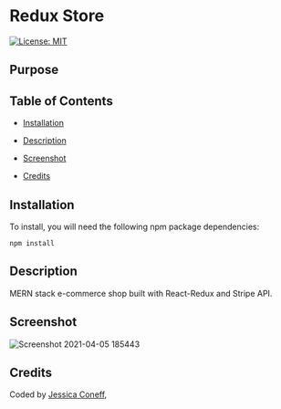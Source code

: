 # Redux Store
[![License: MIT](https://img.shields.io/badge/License-ISC-yellow.svg)](https://opensource.org/licenses/ISC)

## Purpose

## Table of Contents
* [Installation](#Installation)
* [Description](#Description)

* [Screenshot](#Screenshot)
* [Credits](#Credits)

## Installation
To install, you will need the following npm package dependencies: 
```
npm install
```

## Description

MERN stack e-commerce shop built with React-Redux and Stripe API.


## Screenshot

![Screenshot 2021-04-05 185443](https://user-images.githubusercontent.com/65797801/113636914-6cf57b80-9641-11eb-90ab-765c39542aa8.png)

## Credits
Coded by [Jessica Coneff](https://github.com/jconeff),
